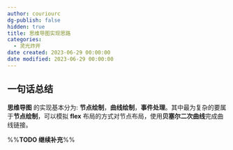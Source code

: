 ```yaml
---
author: couriourc
dg-publish: false
hidden: true
title: 思维导图实现思路
categories:
  - 灵光炸开
date created: 2023-06-29 00:00:00
date modified: 2023-06-29 00:00:00
---
```


## 一句话总结

**思维导图** 的实现基本分为: **节点绘制**，**曲线绘制**，**事件处理**。其中最为复杂的要属于**节点绘制**，可以模拟 **flex** 布局的方式对节点布局，使用**贝塞尔二次曲线**完成曲线链接。

%%**TODO 继续补充**%%
